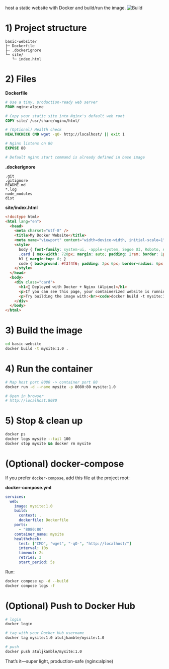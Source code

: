host a static website with Docker and build/run the image.
![Build](https://github.com/atulkamble/docker-basic-website/actions/workflows/docker-publish.yml/badge.svg)


# 1) Project structure

```
basic-website/
├─ Dockerfile
├─ .dockerignore
└─ site/
   └─ index.html
```

# 2) Files

**Dockerfile**

```dockerfile
# Use a tiny, production-ready web server
FROM nginx:alpine

# Copy your static site into Nginx's default web root
COPY site/ /usr/share/nginx/html/

# (Optional) Health check
HEALTHCHECK CMD wget -qO- http://localhost/ || exit 1

# Nginx listens on 80
EXPOSE 80

# Default nginx start command is already defined in base image
```

**.dockerignore**

```
.git
.gitignore
README.md
*.log
node_modules
dist
```

**site/index.html**

```html
<!doctype html>
<html lang="en">
  <head>
    <meta charset="utf-8" />
    <title>My Docker Website</title>
    <meta name="viewport" content="width=device-width, initial-scale=1" />
    <style>
      body { font-family: system-ui, -apple-system, Segoe UI, Roboto, Arial; margin: 2rem; }
      .card { max-width: 720px; margin: auto; padding: 2rem; border: 1px solid #e5e7eb; border-radius: 12px; }
      h1 { margin-top: 0; }
      code { background: #f3f4f6; padding: 2px 6px; border-radius: 6px; }
    </style>
  </head>
  <body>
    <div class="card">
      <h1>🚀 Deployed with Docker + Nginx (Alpine)</h1>
      <p>If you can see this page, your containerized website is running.</p>
      <p>Try building the image with:<br><code>docker build -t mysite:1.0 .</code></p>
    </div>
  </body>
</html>
```

# 3) Build the image

```bash
cd basic-website
docker build -t mysite:1.0 .
```

# 4) Run the container

```bash
# Map host port 8080 -> container port 80
docker run -d --name mysite -p 8080:80 mysite:1.0

# Open in browser
# http://localhost:8080
```

# 5) Stop & clean up

```bash
docker ps
docker logs mysite --tail 100
docker stop mysite && docker rm mysite
```

# (Optional) docker-compose

If you prefer `docker-compose`, add this file at the project root:

**docker-compose.yml**

```yaml
services:
  web:
    image: mysite:1.0
    build:
      context: .
      dockerfile: Dockerfile
    ports:
      - "8080:80"
    container_name: mysite
    healthcheck:
      test: ["CMD", "wget", "-qO-", "http://localhost/"]
      interval: 10s
      timeout: 2s
      retries: 3
      start_period: 5s
```

Run:

```bash
docker compose up -d --build
docker compose logs -f
```

# (Optional) Push to Docker Hub

```bash
# login
docker login

# tag with your Docker Hub username
docker tag mysite:1.0 atuljkamble/mysite:1.0

# push
docker push atuljkamble/mysite:1.0
```

That’s it—super light, production-safe (nginx\:alpine)
